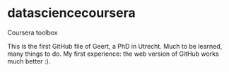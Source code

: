 # datasciencecoursera
Coursera toolbox

This is the first GitHub file of Geert, a PhD in Utrecht.
Much to be learned, many things to do. 
My first experience: the web version of GitHub works much better :).


